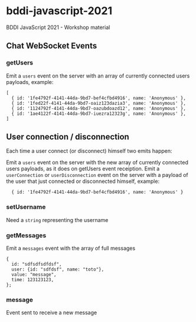 # bddi-javascript-2021

BDDI JavaScript 2021 - Workshop material

## Chat WebSocket Events

### getUsers

Emit a `users` event on the server with an array of currently connected users payloads, example:

```
[
  { id: '1fe4792f-4141-44da-9bd7-bef4cfbd4916', name: 'Anonymous' },
  { id: '1fed22f-4141-44da-9bd7-oaiz123dazia3', name: 'Anonymous' },
  { id: '1124792f-4141-44da-9bd7-oazubdoazd12', name: 'Anonymous' },
  { id: '1ae4122f-4141-44da-9bd7-iuezra12323g', name: 'Anonymous' },
]
```

## User connection / disconnection

Each time a user connect (or disconnect) himself two emits happen:

Emit a `users` event on the server with the new array of currently connected users payloads, as it does on getUsers event receiption.
Emit a `userConnection` or `userDisconnection` event on the server with a payload of the user that just connected or disconnected himself, example:

```
  { id: '1fe4792f-4141-44da-9bd7-bef4cfbd4916', name: 'Anonymous' }
```

### setUsername

Need a `string` representing the username


### getMessages
Emit a `messages` event with the array of full messages
```
{
  id: "sdfsdfsdfdsf",
  user: {id: "sdfdsf", name: "toto"},
  value: "message",
  time: 123123123,
};
```

### message
Event sent to receive a new message
